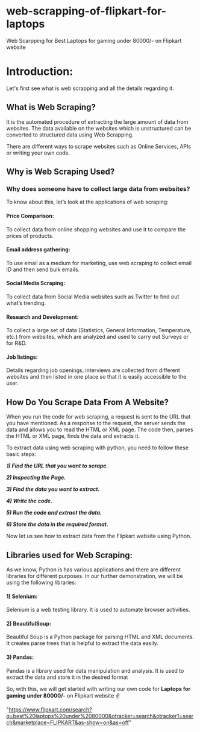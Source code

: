 # web-scrapping-of-flipkart-for-laptops
Web Scarpping for Best Laptops for gaming under 80000/- on Flipkart website

# Introduction:
Let's first see what is web scrapping and all the details regarding it.

## What is Web Scraping?

It is the automated procedure of extracting the large amount of data from websites. The data available on the websites which is unstructured can be converted to structured data using Web Scrapping.

There are different ways to scrape websites such as Online Services, APIs or writing your own code.

## Why is Web Scraping Used?

### Why does someone have to collect large data from websites?

To know about this, let’s look at the applications of web scraping:

#### Price Comparison:
To collect data from online shopping websites and use it to compare the prices of products.
#### Email address gathering:
To use email as a medium for marketing, use web scraping to collect email ID and then send bulk emails.
#### Social Media Scraping:
To collect data from Social Media websites such as Twitter to find out what’s trending.
#### Research and Development:
To collect a large set of data (Statistics, General Information, Temperature, etc.) from websites, which are analyzed and used to carry out Surveys or for R&D.
#### Job listings:
Details regarding job openings, interviews are collected from different websites and then listed in one place so that it is easily accessible to the user.

## How Do You Scrape Data From A Website?

When you run the code for web scraping, a request is sent to the URL that you have mentioned. As a response to the request, the server sends the data and allows you to read the HTML or XML page. The code then, parses the HTML or XML page, finds the data and extracts it.

To extract data using web scraping with python, you need to follow these basic steps:

_**1) Find the URL that you want to scrape.**_

_**2) Inspecting the Page.**_

_**3) Find the data you want to extract.**_

_**4) Write the code.**_

_**5) Run the code and extract the data.**_

_**6) Store the data in the required format.**_

Now let us see how to extract data from the Flipkart website using Python.

## Libraries used for Web Scraping:

As we know, Python is has various applications and there are different libraries for different purposes. In our further demonstration, we will be using the following libraries:

#### 1) Selenium:
Selenium is a web testing library. It is used to automate browser activities.

#### 2) BeautifulSoup:
Beautiful Soup is a Python package for parsing HTML and XML documents. It creates parse trees that is helpful to extract the data easily.

#### 3) Pandas:
Pandas is a library used for data manipulation and analysis. It is used to extract the data and store it in the desired format

So, with this, we will get started with writing our own code for **Laptops for gaming under 80000/-** on Flipkart website ✌️

"https://www.flipkart.com/search?q=best%20laptops%20under%2080000&otracker=search&otracker1=search&marketplace=FLIPKART&as-show=on&as=off"
